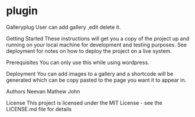 # plugin
Galleryplug
User can add gallery ,edit delete it.

Getting Started
These instructions will get you a copy of the project up and running on your local machine for development and testing purposes. See deployment for notes on how to deploy the project on a live system.

Prerequisites
You can only use this while using wordpress.

Deployment
You can add images to a gallery and a shortcode will be generated which can be copy pasted to the page you want it to appear in.



Authors
Neevan Mathew John

License
This project is licensed under the MIT License - see the LICENSE.md file for details
